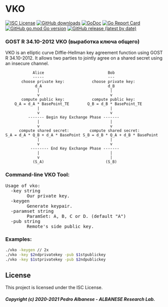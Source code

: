 # VKO 
[![ISC License](http://img.shields.io/badge/license-ISC-blue.svg)](https://github.com/pedroalbanese/vko/blob/master/LICENSE.md) 
[![GitHub downloads](https://img.shields.io/github/downloads/pedroalbanese/vko/total.svg?logo=github&logoColor=white)](https://github.com/pedroalbanese/vko/releases)
[![GoDoc](https://godoc.org/github.com/pedroalbanese/vko?status.png)](http://godoc.org/github.com/pedroalbanese/vko)
[![Go Report Card](https://goreportcard.com/badge/github.com/pedroalbanese/vko)](https://goreportcard.com/report/github.com/pedroalbanese/vko)
[![GitHub go.mod Go version](https://img.shields.io/github/go-mod/go-version/pedroalbanese/vko)](https://golang.org)
[![GitHub release (latest by date)](https://img.shields.io/github/v/release/pedroalbanese/vko)](https://github.com/pedroalbanese/vko/releases)

### GOST R 34.10-2012 VKO (выработка ключа общего)
VKO is an elliptic curve Diffie-Hellman key agreement function using GOST R 34.10-2012. It allows two parties to jointly agree on a shared secret using an insecure channel.

```
            Alice                            Bob
            -----                            ---
       choose private key:            choose private key:
             d_A                             d_B
              |                               |
              v                               v
       compute public key:            compute public key:
    Q_A = d_A * BasePoint_TE        Q_B = d_B * BasePoint_TE
              |                               |
              v                               v
          ------- Begin Key Exchange Phase -------
              |                               |
              v                               v
      compute shared secret:         compute shared secret:
S_A = d_A * Q_B + d_A * BasePoint S_B = d_B * Q_A + d_B * BasePoint
              |                               |
              v                               v
           -------- End Key Exchange Phase -------
              |                               |
              v                               |
            (S_A)                           (S_B)
 ``` 
     
### Command-line VKO Tool:
<pre>Usage of vko:
  -key string
        Our private key.
  -keygen
        Generate keypair.
  -paramset string
        ParamSet: A, B, C or D. (default "A")
  -pub string
        Remote's side public key.</pre>

### Examples:
```sh
./vko -keygen // 2x
./vko -key $2ndprivatekey -pub $1stpublickey
./vko -key $1stprivatekey -pub $2ndpublickey
```
## License
This project is licensed under the ISC License.
##### Copyright (c) 2020-2021 Pedro Albanese - ALBANESE Research Lab.
